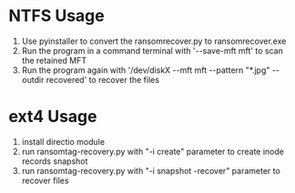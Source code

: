 # NTFS Usage

1. Use pyinstaller to convert the ransomrecover.py to ransomrecover.exe
2. Run the program in a command terminal with '--save-mft mft' to scan the retained MFT
3. Run the program again with '/dev/diskX --mft mft --pattern "*.jpg" --outdir recovered' to recover the files

# ext4 Usage
1. install directio module
2. run ransomtag-recovery.py with "-i create" parameter to create inode records snapshot
3. run ransomtag-recovery.py with "-i snapshot -recover" parameter to recover files